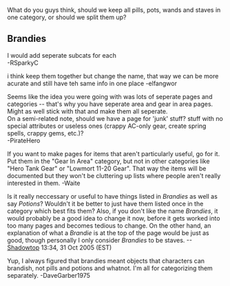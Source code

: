 What do you guys think, should we keep all pills, pots, wands and staves
in one category, or should we split them up?

## Brandies

I would add seperate subcats for each  
-RSparkyC

i think keep them together but change the name, that way we can be more
acurate and still have teh same info in one place -elfangwor

Seems like the idea you were going with was lots of seperate pages and
categories -- that's why you have seperate area and gear in area pages.
Might as well stick with that and make them all seperate.  
On a semi-related note, should we have a page for 'junk' stuff? stuff
with no special attributes or useless ones (crappy AC-only gear, create
spring spells, crappy gems, etc.)?  
-PirateHero

If you want to make pages for items that aren't particularly useful, go
for it. Put them in the "Gear In Area" category, but not in other
categories like "Hero Tank Gear" or "Lowmort 11-20 Gear". That way the
items will be documented but they won't be cluttering up lists where
people aren't really interested in them. -Waite

Is it really neccessary or useful to have things listed in *Brandies* as
well as say *Potions*? Wouldn't it be better to just have them listed
once in the category which best fits them? Also, if you don't like the
name *Brandies*, it would probably be a good idea to change it now,
before it gets worked into too many pages and becomes tedious to change.
On the other hand, an explanation of what a *Brandie* is at the top of
the page would be just as good, though personally I only consider
*Brandies* to be staves. --[Shadowtop](User:Shadowtop "wikilink") 13:34,
31 Oct 2005 (EST)

Yup, I always figured that brandies meant objects that characters can
brandish, not pills and potions and whatnot. I'm all for categorizing
them separately. -DaveGarber1975
